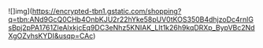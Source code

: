 ![]img](https://encrypted-tbn1.gstatic.com/shopping?q=tbn:ANd9GcQ0CHb4OnbKJU2r22hYke58pUV0tKOS350B4dhjzoDc4rnlGsBpj2pPA1761ZleAlxkjcEq9DC3eNhz5KNIAK_LIt1k26h9kqDRXp_BypVBc2NdXgOZvhsKYDI&usqp=CAc)
